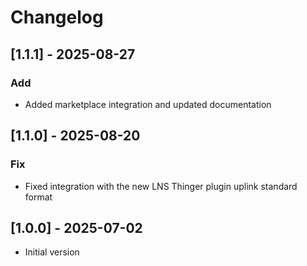# Changelog

## [1.1.1] - 2025-08-27

### Add

- Added marketplace integration and updated documentation

## [1.1.0] - 2025-08-20

### Fix

- Fixed integration with the new LNS Thinger plugin uplink standard format


## [1.0.0] - 2025-07-02

- Initial version